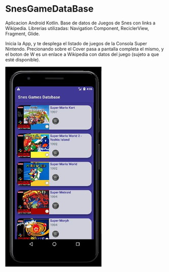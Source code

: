 # SnesGameDataBase
Aplicacion Android Kotlin.
Base de datos de Juegos de Snes con links a Wikipedia.
Librerias utilizadas: Navigation Component, ReciclerView, Fragment, Glide.

Inicia la App, y te desplega el listado de juegos de la Consola Super Nintendo. 
Precionando sobre el Cover pasa a pantalla completa el mismo, y el boton de W es un enlace a Wikipedia con 
datos del juego (sujeto a que esté disponible).

![alt text](https://raw.githubusercontent.com/Solidlucho83/RepositorioImagenes/main/CapturaSnesMovil.JPG)


